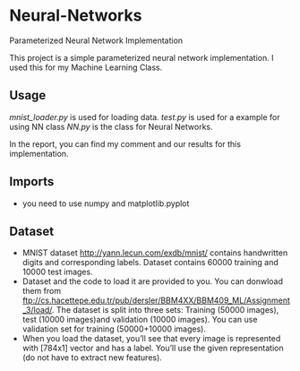 # Neural-Networks
Parameterized Neural Network Implementation

This project is a simple parameterized neural network implementation. I used this for my Machine Learning Class. 

## Usage 
_mnist_loader.py_ is used for loading data.
_test.py_ is used for a example for using NN class
_NN.py_ is the class for Neural Networks.

In the report, you can find my comment and our results for this implementation.

## Imports

- you need to use numpy and matplotlib.pyplot

## Dataset
- MNIST dataset http://yann.lecun.com/exdb/mnist/ contains handwritten digits and corresponding labels. Dataset contains 60000 training and 10000 test images.
- Dataset and the code to load it are provided to you. You can donwload them from ftp://cs.hacettepe.edu.tr/pub/dersler/BBM4XX/BBM409_ML/Assignment_3/load/. The dataset is split into three sets: Training (50000 images), test (10000 images)and validation (10000 images). You can use validation set for training (50000+10000 images).
- When you load the dataset, you’ll see that every image is represented with [784x1] vector and has a label. You’ll use the given representation (do not have to extract new features).

